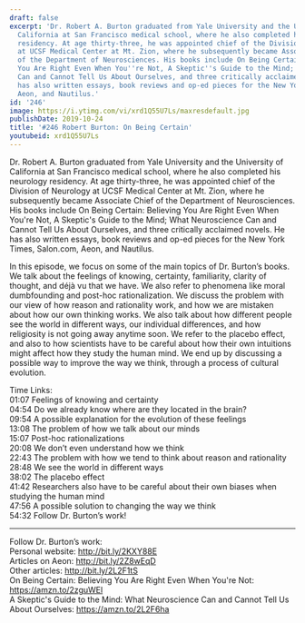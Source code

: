 ```yaml
---
draft: false
excerpt: 'Dr. Robert A. Burton graduated from Yale University and the University of
  California at San Francisco medical school, where he also completed his neurology
  residency. At age thirty-three, he was appointed chief of the Division of Neurology
  at UCSF Medical Center at Mt. Zion, where he subsequently became Associate Chief
  of the Department of Neurosciences. His books include On Being Certain: Believing
  You Are Right Even When You''re Not, A Skeptic''s Guide to the Mind; What Neuroscience
  Can and Cannot Tell Us About Ourselves, and three critically acclaimed novels. He
  has also written essays, book reviews and op-ed pieces for the New York Times, Salon.com,
  Aeon, and Nautilus.'
id: '246'
image: https://i.ytimg.com/vi/xrd1Q55U7Ls/maxresdefault.jpg
publishDate: 2019-10-24
title: '#246 Robert Burton: On Being Certain'
youtubeid: xrd1Q55U7Ls
---
```

Dr. Robert A. Burton graduated from Yale University and the University of California at San Francisco medical school, where he also completed his neurology residency. At age thirty-three, he was appointed chief of the Division of Neurology at UCSF Medical Center at Mt. Zion, where he subsequently became Associate Chief of the Department of Neurosciences. His books include On Being Certain: Believing You Are Right Even When You're Not, A Skeptic's Guide to the Mind; What Neuroscience Can and Cannot Tell Us About Ourselves, and three critically acclaimed novels. He has also written essays, book reviews and op-ed pieces for the New York Times, Salon.com, Aeon, and Nautilus.

In this episode, we focus on some of the main topics of Dr. Burton’s books. We talk about the feelings of knowing, certainty, familiarity, clarity of thought, and déjà vu that we have. We also refer to phenomena like moral dumbfounding and post-hoc rationalization. We discuss the problem with our view of how reason and rationality work, and how we are mistaken about how our own thinking works. We also talk about how different people see the world in different ways, our individual differences, and how religiosity is not going away anytime soon. We refer to the placebo effect, and also to how scientists have to be careful about how their own intuitions might affect how they study the human mind. We end up by discussing a possible way to improve the way we think, through a process of cultural evolution.

Time Links:  
01:07  Feelings of knowing and certainty  
04:54  Do we already know where are they located in the brain?  
09:54  A possible explanation for the evolution of these feelings  
13:08  The problem of how we talk about our minds  
15:07  Post-hoc rationalizations  
20:08  We don’t even understand how we think  
22:43  The problem with how we tend to think about reason and rationality  
28:48  We see the world in different ways  
38:02  The placebo effect  
41:42  Researchers also have to be careful about their own biases when studying the human mind  
47:56  A possible solution to changing the way we think  
54:32  Follow Dr. Burton’s work!

---

Follow Dr. Burton’s work:  
Personal website: http://bit.ly/2KXY88E  
Articles on Aeon: http://bit.ly/2Z8wEqD  
Other articles: http://bit.ly/2L2F1tS  
On Being Certain: Believing You Are Right Even When You're Not: https://amzn.to/2zguWEl  
A Skeptic's Guide to the Mind: What Neuroscience Can and Cannot Tell Us About Ourselves: https://amzn.to/2L2F6ha
